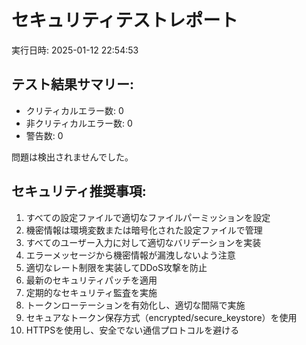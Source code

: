 # セキュリティテストレポート
実行日時: 2025-01-12 22:54:53

## テスト結果サマリー:
- クリティカルエラー数: 0
- 非クリティカルエラー数: 0
- 警告数: 0

問題は検出されませんでした。

## セキュリティ推奨事項:
1. すべての設定ファイルで適切なファイルパーミッションを設定
2. 機密情報は環境変数または暗号化された設定ファイルで管理
3. すべてのユーザー入力に対して適切なバリデーションを実装
4. エラーメッセージから機密情報が漏洩しないよう注意
5. 適切なレート制限を実装してDDoS攻撃を防止
6. 最新のセキュリティパッチを適用
7. 定期的なセキュリティ監査を実施
8. トークンローテーションを有効化し、適切な間隔で実施
9. セキュアなトークン保存方式（encrypted/secure_keystore）を使用
10. HTTPSを使用し、安全でない通信プロトコルを避ける